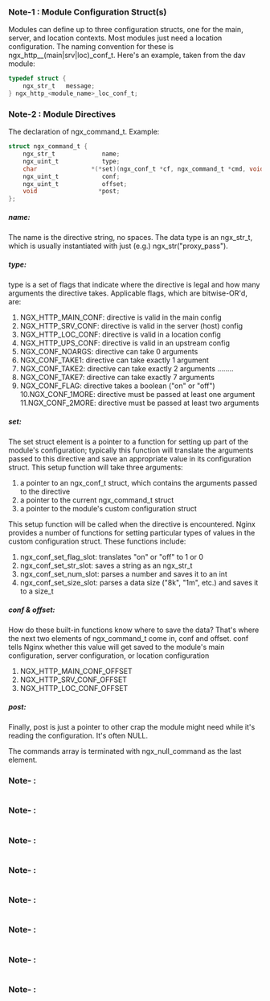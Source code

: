 ### Note-1 : Module Configuration Struct(s)

Modules can define up to three configuration structs, one for the main, server, and location contexts. Most modules just need a location configuration. The naming convention for these is ngx_http_<module name>_(main|srv|loc)_conf_t. Here's an example, taken from the dav module:


```C
typedef struct {
    ngx_str_t   message;
} ngx_http_<module_name>_loc_conf_t;

```

### Note-2 : Module Directives

The declaration of ngx_command_t. Example:

```C
struct ngx_command_t {
    ngx_str_t             name;
    ngx_uint_t            type;
    char               *(*set)(ngx_conf_t *cf, ngx_command_t *cmd, void *conf);
    ngx_uint_t            conf;
    ngx_uint_t            offset;
    void                 *post;
};
```

##### name: 
The name is the directive string, no spaces. The data type is an ngx_str_t, which is usually instantiated with just (e.g.) ngx_str("proxy_pass").

##### type:
type is a set of flags that indicate where the directive is legal and how many arguments the directive takes. Applicable flags, which are bitwise-OR'd, are:

1. NGX_HTTP_MAIN_CONF: directive is valid in the main config
2. NGX_HTTP_SRV_CONF: directive is valid in the server (host) config
3. NGX_HTTP_LOC_CONF: directive is valid in a location config
4. NGX_HTTP_UPS_CONF: directive is valid in an upstream config
5. NGX_CONF_NOARGS: directive can take 0 arguments
6. NGX_CONF_TAKE1: directive can take exactly 1 argument
7. NGX_CONF_TAKE2: directive can take exactly 2 arguments ........
8. NGX_CONF_TAKE7: directive can take exactly 7 arguments
9. NGX_CONF_FLAG: directive takes a boolean ("on" or "off")
10.NGX_CONF_1MORE: directive must be passed at least one argument
11.NGX_CONF_2MORE: directive must be passed at least two arguments

##### set:
The set struct element is a pointer to a function for setting up part of the module's configuration; typically this function will translate the arguments passed to this directive and save an appropriate value in its configuration struct. This setup function will take three arguments:

1. a pointer to an ngx_conf_t struct, which contains the arguments passed to the directive
2. a pointer to the current ngx_command_t struct
3. a pointer to the module's custom configuration struct

This setup function will be called when the directive is encountered. Nginx provides a number of functions for setting particular types of values in the custom configuration struct. These functions include:

1. ngx_conf_set_flag_slot: translates "on" or "off" to 1 or 0
2. ngx_conf_set_str_slot: saves a string as an ngx_str_t
3. ngx_conf_set_num_slot: parses a number and saves it to an int
4. ngx_conf_set_size_slot: parses a data size ("8k", "1m", etc.) and saves it to a size_t

##### conf & offset:
How do these built-in functions know where to save the data? That's where the next two elements of ngx_command_t come in, conf and offset. conf tells Nginx whether this value will get saved to the module's main configuration, server configuration, or location configuration

1. NGX_HTTP_MAIN_CONF_OFFSET
2. NGX_HTTP_SRV_CONF_OFFSET
3. NGX_HTTP_LOC_CONF_OFFSET

##### post:
Finally, post is just a pointer to other crap the module might need while it's reading the configuration. It's often NULL.

The commands array is terminated with ngx_null_command as the last element.


### Note- : 
```C

```

### Note- : 
```C

```

### Note- : 
```C

```

### Note- : 
```C

```

### Note- : 
```C

```

### Note- : 
```C

```

### Note- : 
```C

```

### Note- : 
```C

```

